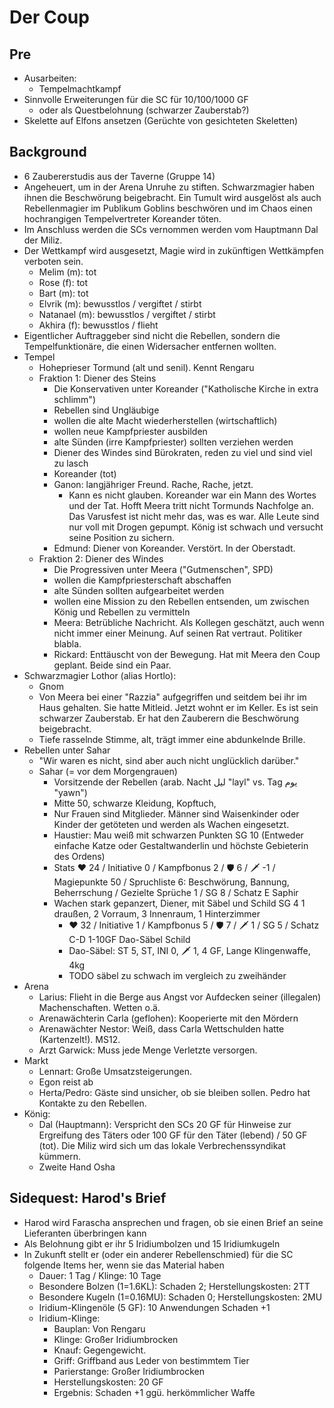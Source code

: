# Der Coup
## Pre
- Ausarbeiten: 
  - Tempelmachtkampf
- Sinnvolle Erweiterungen für die SC für 10/100/1000 GF
  - oder als Questbelohnung (schwarzer Zauberstab?)
- Skelette auf Elfons ansetzen (Gerüchte von gesichteten Skeletten)

## Background
- 6 Zaubererstudis aus der Taverne (Gruppe 14)
- Angeheuert, um in der Arena Unruhe zu stiften. Schwarzmagier haben ihnen die Beschwörung beigebracht. Ein Tumult wird ausgelöst als auch Rebellenmagier im Publikum Goblins beschwören und im Chaos einen hochrangigen Tempelvertreter Koreander töten.
- Im Anschluss werden die SCs vernommen werden vom Hauptmann Dal der Miliz.
- Der Wettkampf wird ausgesetzt, Magie wird in zukünftigen Wettkämpfen verboten sein.
  - Melim (m): tot
  - Rose (f): tot
  - Bart (m): tot
  - Elvrik (m): bewusstlos / vergiftet / stirbt
  - Natanael (m): bewusstlos / vergiftet / stirbt
  - Akhira (f): bewusstlos / flieht
- Eigentlicher Auftraggeber sind nicht die Rebellen, sondern die Tempelfunktionäre, die einen Widersacher entfernen wollten.
- Tempel
  - Hoheprieser Tormund (alt und senil). Kennt Rengaru
  - Fraktion 1: Diener des Steins
    - Die Konservativen unter Koreander ("Katholische Kirche in extra schlimm")
    - Rebellen sind Ungläubige
    - wollen die alte Macht wiederherstellen (wirtschaftlich)
    - wollen neue Kampfpriester ausbilden
    - alte Sünden (irre Kampfpriester) sollten verziehen werden
    - Diener des Windes sind Bürokraten, reden zu viel und sind viel zu lasch
    - Koreander (tot)
    - Ganon: langjähriger Freund. Rache, Rache, jetzt.
      - Kann es nicht glauben. Koreander war ein Mann des Wortes und der Tat. Hofft Meera tritt nicht Tormunds Nachfolge an. Das Varusfest ist nicht mehr das, was es war. Alle Leute sind nur voll mit Drogen gepumpt. König ist schwach und versucht seine Position zu sichern.
    - Edmund: Diener von Koreander. Verstört. In der Oberstadt.
  - Fraktion 2: Diener des Windes
    - Die Progressiven unter Meera ("Gutmenschen", SPD)
    - wollen die Kampfpriesterschaft abschaffen
    - alte Sünden sollten aufgearbeitet werden
    - wollen eine Mission zu den Rebellen entsenden, um zwischen König und Rebellen zu vermitteln
    - Meera: Betrübliche Nachricht. Als Kollegen geschätzt, auch wenn nicht immer einer Meinung. Auf seinen Rat vertraut. Politiker blabla.
    - Rickard: Enttäuscht von der Bewegung. Hat mit Meera den Coup geplant. Beide sind ein Paar.
- Schwarzmagier Lothor (alias Hortlo):
  - Gnom
  - Von Meera bei einer "Razzia" aufgegriffen und seitdem bei ihr im Haus gehalten. Sie hatte Mitleid. Jetzt wohnt er im Keller. Es ist sein schwarzer Zauberstab. Er hat den Zauberern die Beschwörung beigebracht.
  - Tiefe rasselnde Stimme, alt, trägt immer eine abdunkelnde Brille.
- Rebellen unter Sahar
  - "Wir waren es nicht, sind aber auch nicht unglücklich darüber."
  - Sahar (= vor dem Morgengrauen)
    - Vorsitzende der Rebellen (arab. Nacht ليل "layl" vs. Tag يوم "yawn")
    - Mitte 50, schwarze Kleidung, Kopftuch,
    - Nur Frauen sind Mitglieder. Männer sind Waisenkinder oder Kinder der getöteten und werden als Wachen eingesetzt.
    - Haustier: Mau weiß mit schwarzen Punkten SG 10 (Entweder einfache Katze oder Gestaltwanderlin und höchste Gebieterin des Ordens)
    - Stats ❤️ 24 / Initiative 0 / Kampfbonus 2 / 🛡️ 6 / 🗡️ -1 / Magiepunkte 50 / Spruchliste 6: Beschwörung, Bannung, Beherrschung / Gezielte Sprüche 1 / SG 8 / Schatz E Saphir
    - Wachen stark gepanzert, Diener, mit Säbel und Schild SG 4 1 draußen, 2 Vorraum, 3 Innenraum, 1 Hinterzimmer
      - ❤️ 32 / Initiative 1 / Kampfbonus 5 / 🛡️ 7 / 🗡️ 1 / SG 5 / Schatz C-D 1-10GF Dao-Säbel Schild
      - Dao-Säbel: ST 5, ST, INI 0, 🗡 1, 4 GF, Lange Klingenwaffe, 4kg 
      - TODO säbel zu schwach im vergleich zu zweihänder
- Arena
  - Larius: Flieht in die Berge aus Angst vor Aufdecken seiner (illegalen) Machenschaften. Wetten o.ä.
  - Arenawächterin Carla (geflohen): Kooperierte mit den Mördern
  - Arenawächter Nestor: Weiß, dass Carla Wettschulden hatte (Kartenzelt!). MS12.
  - Arzt Garwick: Muss jede Menge Verletzte versorgen.
- Markt
  - Lennart: Große Umsatzsteigerungen.
  - Egon reist ab
  - Herta/Pedro: Gäste sind unsicher, ob sie bleiben sollen. Pedro hat Kontakte zu den Rebellen.
- König: 
  - Dal (Hauptmann): Verspricht den SCs 20 GF für Hinweise zur Ergreifung des Täters oder 100 GF für den Täter (lebend) / 50 GF (tot). Die Miliz wird sich um das lokale Verbrechenssyndikat kümmern.
  - Zweite Hand Osha

## Sidequest: Harod's Brief
- Harod wird Farascha ansprechen und fragen, ob sie einen Brief an seine Lieferanten überbringen kann
- Als Belohnung gibt er ihr 5 Iridiumbolzen und 15 Iridiumkugeln
- In Zukunft stellt er (oder ein anderer Rebellenschmied) für die SC folgende Items her, wenn sie das Material haben
  - Dauer: 1 Tag / Klinge: 10 Tage
  - Besondere Bolzen (1=1.6KL): Schaden 2; Herstellungskosten: 2TT
  - Besondere Kugeln (1=0.16MU): Schaden 0; Herstellungskosten: 2MU
  - Iridium-Klingenöle (5 GF): 10 Anwendungen Schaden +1
  - Iridium-Klinge:
    - Bauplan: Von Rengaru
    - Klinge: Großer Iridiumbrocken
    - Knauf: Gegengewicht. 
    - Griff: Griffband aus Leder von bestimmtem Tier
    - Parierstange: Großer Iridiumbrocken
    - Herstellungskosten: 20 GF
    - Ergebnis: Schaden +1 ggü. herkömmlicher Waffe